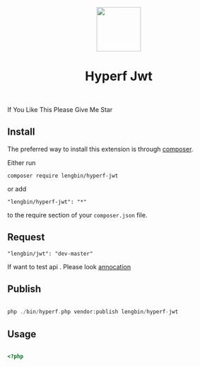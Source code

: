 <p align="center">
    <a href="https://hyperf.io/" target="_blank">
        <img src="https://hyperf.oss-cn-hangzhou.aliyuncs.com/hyperf.png" height="100px">
    </a>
    <h1 align="center">Hyperf Jwt</h1>
    <br>
</p>

If You Like This Please Give Me Star

Install
------------

The preferred way to install this extension is through [composer](http://getcomposer.org/download/).

Either run

```
composer require lengbin/hyperf-jwt
```

or add

```
"lengbin/hyperf-jwt": "*"
```
to the require section of your `composer.json` file.


Request
-------
```
"lengbin/jwt": "dev-master"
```

If want to test api .
Please look [annocation](https://blog.csdn.net/dyt19941205/article/details/79025266)


Publish
-------
```php
      
php ./bin/hyperf.php vendor:publish lengbin/hyperf-jwt

```

Usage
-----
```php

<?php

```
